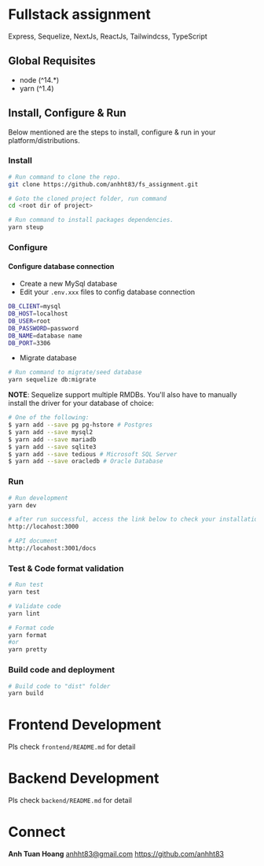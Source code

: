 # Fullstack assignment

Express, Sequelize, NextJs, ReactJs, Tailwindcss, TypeScript

## Global Requisites
* node (^14.*)
* yarn (^1.4)

## Install, Configure & Run
Below mentioned are the steps to install, configure & run in your platform/distributions.

### Install
```bash
# Run command to clone the repo.
git clone https://github.com/anhht83/fs_assignment.git

# Goto the cloned project folder, run command
cd <root dir of project>

# Run command to install packages dependencies.
yarn steup
```

### Configure 
#### Configure database connection
- Create a new MySql database
- Edit your `.env.xxx` files to config database connection
```bash
DB_CLIENT=mysql
DB_HOST=localhost
DB_USER=root
DB_PASSWORD=password 
DB_NAME=database name
DB_PORT=3306 
```
- Migrate database
```bash
# Run command to migrate/seed database
yarn sequelize db:migrate
```
**NOTE**: Sequelize support multiple RMDBs. You'll also have to manually install the driver for your database of choice:
```bash
# One of the following:
$ yarn add --save pg pg-hstore # Postgres
$ yarn add --save mysql2
$ yarn add --save mariadb
$ yarn add --save sqlite3
$ yarn add --save tedious # Microsoft SQL Server
$ yarn add --save oracledb # Oracle Database
```

### Run
```bash
# Run development
yarn dev

# after run successful, access the link below to check your installation
http://locahost:3000

# API document
http://locahost:3001/docs
```
### Test & Code format validation
```bash
# Run test
yarn test

# Validate code
yarn lint

# Format code
yarn format
#or
yarn pretty
```

### Build code and deployment
```bash
# Build code to "dist" folder
yarn build
```

# Frontend Development
Pls check `frontend/README.md` for detail

# Backend Development
Pls check `backend/README.md` for detail

# Connect

**Anh Tuan Hoang** <anhht83@gmail.com>  https://github.com/anhht83
